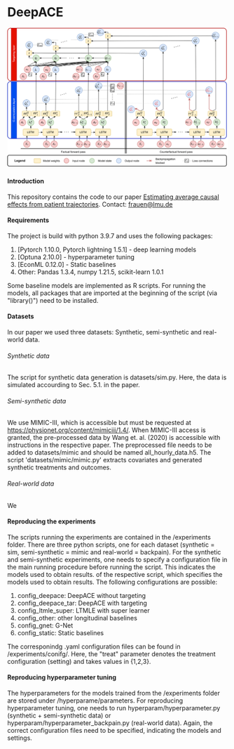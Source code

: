 DeepACE
==============================
![image](https://github.com/DennisFrauen/DeepACE/blob/main/Doc/DeepACE_architecture.png)

#### Introduction
This repository contains the code to our paper [Estimating average causal effects from patient trajectories](https://github.com/DennisFrauen/DeepACE/blob/main/Doc/DeepACE_submission.pdf).
Contact: frauen@lmu.de

#### Requirements
The project is build with python 3.9.7 and uses the following packages:
1. [Pytorch 1.10.0, Pytorch lightning 1.5.1] - deep learning models
2. [Optuna 2.10.0] - hyperparameter tuning
3. [EconML 0.12.0] - Static baselines
4. Other: Pandas 1.3.4, numpy 1.21.5, scikit-learn 1.0.1

Some baseline models are implemented as R scripts. For running the models, all packages that are imported at the beginning of the script (via "library()") need to be installed.

#### Datasets
In our paper we used three datasets: Synthetic, semi-synthetic and real-world data. 

###### Synthetic data
The script for synthetic data generation is datasets/sim.py. Here, the data is simulated accourding to Sec. 5.1. in the paper.

###### Semi-synthetic data
We use MIMIC-III, which is accessible but must be requested at https://physionet.org/content/mimiciii/1.4/. When MIMIC-III access is granted, the pre-processed data by Wang et. al. (2020) is accessible with instructions in the respective paper. The preprocessed file needs to be added to datasets/mimic and should be named all_hourly_data.h5. The script 'datasets/mimic/mimic.py' extracts covariates and generated synthetic treatments and outcomes.

###### Real-world data
We

#### Reproducing the experiments
The scripts running the experiments are contained in the /experiments folder. There are three python scripts, one for each dataset (synthetic = sim, semi-synthetic = mimic and real-world = backpain). 
For the synthetic and semi-synthetic experiments, one needs to specify a configuration file in the main running procedure before running the script. This indicates the models used to obtain results. of the respective script, which specifies the models used to obtain results. The following configurations are possible:

1. config_deepace: DeepACE without targeting
2. config_deepace_tar: DeepACE with targeting
3. config_ltmle_super: LTMLE with super learner
4. config_other: other longitudinal baselines
5. config_gnet: G-Net
6. config_static: Static baselines

The corresponindg .yaml configuration files can be found in /experiments/conifg/. Here, the "treat" parameter denotes the treatment configuration (setting) and takes values in {1,2,3}.

#### Reproducing hyperparameter tuning
The hyperparameters for the models trained from the /experiments folder are stored under /hyperparame/parameters. For reproducing hyperparameter tuning, one needs to run hyperparam/hyperparameter.py (synthetic + semi-synthetic data) or hyperparam/hyperparameter_backpain.py (real-world data). Again, the correct configuration files need to be specified, indicating the models and settings.
